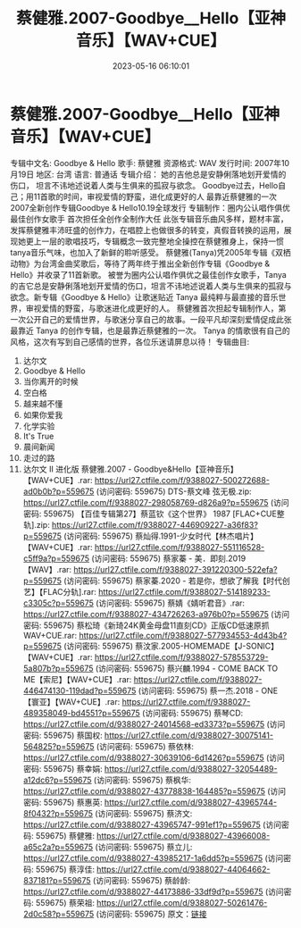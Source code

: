 ﻿---
title: 蔡健雅.2007-Goodbye__Hello【亚神音乐】【WAV+CUE】
date: 2023-05-16 06:10:01
categories: WAV车载音乐、镜像
tags: 华语中文
---
# 蔡健雅.2007-Goodbye__Hello【亚神音乐】【WAV+CUE】

专辑中文名: Goodbye & Hello
歌手: 蔡健雅
资源格式: WAV
发行时间: 2007年10月19日
地区: 台湾
语言: 普通话
专辑介绍：
她的吉他总是安静俐落地划开爱情的伤口，
坦言不讳地述说着人类与生俱来的孤寂与欲念。
Goodbye过去，Hello自己；用11首歌的时间，审视爱情的野蛮，进化成更好的人
最靠近蔡健雅的一次2007全新创作专辑Goodbye & Hello10.19全球发行
专辑制作：圈内公认唱作俱优最佳创作女歌手 首次担任全创作全制作大任
此张专辑音乐曲风多样，题材丰富，发挥蔡健雅丰沛旺盛的创作力，在唱腔上也做很多的转变，真假音转换的运用，展现她更上一层的歌唱技巧，专辑概念一致完整地全操控在蔡健雅身上，保持一惯tanya音乐气味，也加入了新鲜的聆听感受。
蔡健雅(Tanya)凭2005年专辑《双栖动物》为台湾金曲奖歌后，等待了两年终于推出全新创作专辑《Goodbye &
Hello》并收录了11首新歌。
被誉为圈内公认唱作俱优之最佳创作女歌手，Tanya的吉它总是安静俐落地划开爱情的伤口，坦言不讳地述说着人类与生俱来的孤寂与欲念。新专辑《Goodbye
& Hello》让歌迷贴近 Tanya 最纯粹与最直接的音乐世界，审视爱情的野蛮，与歌迷进化成更好的人。
蔡健雅首次担起专辑制作人，第一次公开自己的爱情世界，与歌迷分享自己的故事。一段平凡却深刻爱情促成此张最靠近 Tanya
的创作专辑，也是最靠近蔡健雅的一次。 Tanya 的情歌很有自己的风格，这次有写到自己感情的世界，各位乐迷请屏息以待！
专辑曲目:
01. 达尔文
02. Goodbye & Hello
03. 当你离开的时候
04. 空白格
05. 越来越不懂
06. 如果你爱我
07. 化学实验
08. It's True
09. 晨间新闻
10. 走过的路
11. 达尔文 II 进化版
蔡健雅.2007 - Goodbye&Hello【亚神音乐】【WAV+CUE】.rar:
https://url27.ctfile.com/f/9388027-500272688-ad0b0b?p=559675
(访问密码: 559675)
DTS-蔡文峰 弦无极.zip: https://url27.ctfile.com/f/9388027-298058769-d826a9?p=559675
(访问密码: 559675)
【百佳专辑第27】蔡蓝钦《这个世界》 1987 [FLAC+CUE整轨].zip: https://url27.ctfile.com/f/9388027-446909227-a36f83?p=559675
(访问密码: 559675)
蔡灿得.1991-少女时代【林杰唱片】【WAV+CUE】.rar: https://url27.ctfile.com/f/9388027-551116528-c5ff9a?p=559675
(访问密码: 559675)
蔡家蓁 - 美．即刻.2019【WAV】.rar: https://url27.ctfile.com/f/9388027-391220300-522efa?p=559675
(访问密码: 559675)
蔡家蓁.2020 - 若是你，想欲了解我【时代创艺】【FLAC分轨].rar: https://url27.ctfile.com/f/9388027-514189233-c3305c?p=559675
(访问密码: 559675)
蔡婧《婧听君音》.rar: https://url27.ctfile.com/f/9388027-434726263-a976b0?p=559675
(访问密码: 559675)
蔡松琦《新琦24K黄金母盘11直刻CD》正版CD低速原抓WAV+CUE.rar: https://url27.ctfile.com/f/9388027-577934553-4d43b4?p=559675
(访问密码: 559675)
蔡汶家.2005-HOMEMADE【J-SONIC】【WAV+CUE】.rar: https://url27.ctfile.com/f/9388027-578553729-5a807b?p=559675
(访问密码: 559675)
蔡兴麟.1994 - COME BACK TO ME【索尼】【WAV+CUE】.rar: https://url27.ctfile.com/f/9388027-446474130-119dad?p=559675
(访问密码: 559675)
蔡一杰.2018 - ONE【寰亚】【WAV+CUE】.rar: https://url27.ctfile.com/f/9388027-489358049-bd4551?p=559675
(访问密码: 559675)
蔡琴CD: https://url27.ctfile.com/d/9388027-24014568-ed3373?p=559675
(访问密码: 559675)
蔡国权: https://url27.ctfile.com/d/9388027-30075141-564825?p=559675
(访问密码: 559675)
蔡依林: https://url27.ctfile.com/d/9388027-30639106-6d1426?p=559675
(访问密码: 559675)
蔡幸娟: https://url27.ctfile.com/d/9388027-32054489-a12dc6?p=559675
(访问密码: 559675)
蔡枫华: https://url27.ctfile.com/d/9388027-43778838-164485?p=559675
(访问密码: 559675)
蔡惠英: https://url27.ctfile.com/d/9388027-43965744-8f0432?p=559675
(访问密码: 559675)
蔡济文: https://url27.ctfile.com/d/9388027-43965747-991ef1?p=559675
(访问密码: 559675)
蔡健雅: https://url27.ctfile.com/d/9388027-43966008-a65c2a?p=559675
(访问密码: 559675)
蔡立儿: https://url27.ctfile.com/d/9388027-43985217-1a6dd5?p=559675
(访问密码: 559675)
蔡淳佳: https://url27.ctfile.com/d/9388027-44064662-837181?p=559675
(访问密码: 559675)
蔡龄龄: https://url27.ctfile.com/d/9388027-44173886-33df9d?p=559675
(访问密码: 559675)
蔡荣祖: https://url27.ctfile.com/d/9388027-50261476-2d0c58?p=559675
(访问密码: 559675)
原文：[链接](https://blog.sina.com.cn/s/blog_1647c7e76010311w3.html)
